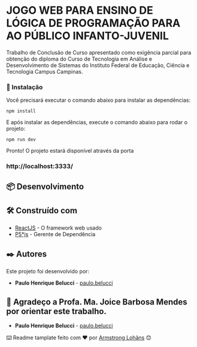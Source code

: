 # JOGO WEB PARA ENSINO DE LÓGICA DE PROGRAMAÇÃO PARA AO PÚBLICO INFANTO-JUVENIL  

Trabalho de Conclusão de Curso apresentado como exigência parcial para obtenção do diploma do Curso de Tecnologia em Análise e Desenvolvimento de Sistemas do Instituto Federal de Educação, Ciência e Tecnologia Campus Campinas.


### 🔧 Instalação

Você precisará executar o comando abaixo para instalar as dependências:

```
npm install
```

E após instalar as dependências, execute o comando abaixo para rodar o projeto:

```
npm run dev
```

Pronto! O projeto estará disponível através da porta

### http://localhost:3333/

## 📦 Desenvolvimento

## 🛠️ Construído com

* [ReactJS](https://pt-br.reactjs.org/) - O framework web usado
* [P5*js](https://p5js.org/) - Gerente de Dependência

## ✒️ Autores

Este projeto foi desenvolvido por:

* **Paulo Henrique Belucci** - [paulo.belucci](https://github.com/paulobelucci)

## 🎁 Agradeço a Profa. Ma. Joice Barbosa Mendes por orientar este trabalho. 

* **Paulo Henrique Belucci** - [paulo.belucci](https://github.com/paulobelucci)

⌨️ Readme tamplate feito com ❤️ por [Armstrong Lohãns](https://gist.github.com/lohhans) 😊